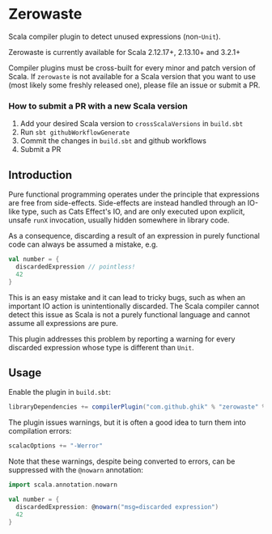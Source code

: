 # Zerowaste

Scala compiler plugin to detect unused expressions (non-`Unit`).

Zerowaste is currently available for Scala 2.12.17+, 2.13.10+ and 3.2.1+

Compiler plugins must be cross-built for every minor and patch version of Scala. If `zerowaste` is not available for a Scala version that you want to use (most likely some freshly released one), please file an issue or submit a PR.

### How to submit a PR with a new Scala version

1. Add your desired Scala version to `crossScalaVersions` in `build.sbt`
1. Run `sbt githubWorkflowGenerate`
1. Commit the changes in `build.sbt` and github workflows
1. Submit a PR

## Introduction

Pure functional programming operates under the principle that expressions are free from side-effects.
Side-effects are instead handled through an IO-like type, such as Cats Effect's IO, and are only executed upon explicit,
unsafe `runX` invocation, usually hidden somewhere in library code.

As a consequence, discarding a result of an expression in purely functional code can always be assumed a mistake, e.g.

```scala
val number = {
  discardedExpression // pointless!
  42
}
```

This is an easy mistake and it can lead to tricky bugs, such as when an important IO action is unintentionally discarded. 
The Scala compiler cannot detect this issue as Scala is not a purely functional language and cannot assume all expressions are pure.

This plugin addresses this problem by reporting a warning for every discarded expression whose type is different than `Unit`.

## Usage

Enable the plugin in `build.sbt`:

```scala
libraryDependencies += compilerPlugin("com.github.ghik" % "zerowaste" % "<version>" cross CrossVersion.full)
```

The plugin issues warnings, but it is often a good idea to turn them into compilation errors:

```scala
scalacOptions += "-Werror"
```

Note that these warnings, despite being converted to errors, can be suppressed with the `@nowarn` annotation:

```scala
import scala.annotation.nowarn

val number = {
  discardedExpression: @nowarn("msg=discarded expression")
  42
}
```
